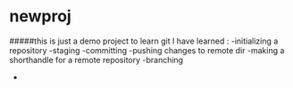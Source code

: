 # newproj
#####this is just a demo project to learn git
I have learned :
-initializing a repository
-staging
-committing
-pushing changes to remote dir
-making a shorthandle for a remote repository
-branching

-
